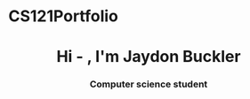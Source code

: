 # CS121Portfolio
<h1 align="center"> Hi - , I'm Jaydon Buckler</h1>
<h3 align="center"> Computer science student </h3>

